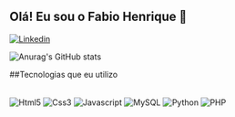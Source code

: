 ## Olá! Eu sou o Fabio Henrique 👋

[![Linkedin](https://img.shields.io/badge/LinkedIn-0077B5?style=for-the-badge&logo=linkedin&logoColor=white)](www.linkedin.com/in/fabio-henrique-dos-santos-3186921b4)

![Anurag's GitHub stats](https://github-readme-stats.vercel.app/api?username=FabioHenriQ&show_icons=true&theme=radical&locale=pt-br)

##Tecnologias que eu utilizo

<div style="display: inline_block"><br/>
  <img align="center" alt="Html5" src="https://img.shields.io/badge/HTML5-E34F26?style=for-the-badge&logo=html5&logoColor=white"/ >
  <img align="center" alt="Css3" src="https://img.shields.io/badge/CSS3-1572B6?style=for-the-badge&logo=css3&logoColor=white"/ >
  <img align="center" alt="Javascript" src="https://img.shields.io/badge/JavaScript-323330?style=for-the-badge&logo=javascript&logoColor=F7DF1E"/ >
  <img align="center" alt="MySQL" src="https://img.shields.io/badge/MySQL-00000F?style=for-the-badge&logo=mysql&logoColor=white"/ >
  <img align="center" alt="Python" src="https://img.shields.io/badge/Python-3776AB?style=for-the-badge&logo=python&logoColor=white"/ >
  <img align="center" alt="PHP" src="https://img.shields.io/badge/PHP-777BB4?style=for-the-badge&logo=php&logoColor=white"/ >
  
</div>
